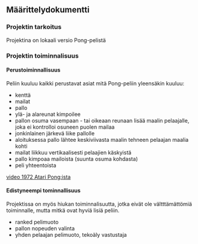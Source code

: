 ## Määrittelydokumentti

### Projektin tarkoitus

Projektina on lokaali versio Pong-pelistä

### Projektin toiminnalisuus

#### Perustoiminnallisuus

Peliin kuuluu kaikki perustavat asiat mitä Pong-peliin yleensäkin kuuluu: 
* kenttä
* mailat
* pallo
* ylä- ja alareunat kimpoilee
* pallon osuma vasempaan - tai oikeaan reunaan lisää maalin pelaajalle, joka ei kontrolloi osuneen puolen 
mailaa
* jonkinlainen järkevä liike pallolle
* aloituksessa pallo lähtee keskiviivasta maalin tehneen pelaajan maalia kohti
* mailat liikkuu vertikaalisesti pelaajien käskyistä
* pallo kimpoaa mailoista (suunta osuma kohdasta)
* peli yhteentoista

[video 1972 Atari Pong:ista](https://www.youtube.com/watch?v=e4VRgY3tkh0)

#### Edistyneempi tominnallisuus

Projektissa on myös hiukan toiminnalisuutta, jotka eivät ole vältttämättömiä toiminnalle, mutta mitkä ovat hyviä lisiä peliin.

* ranked pelimuoto
* pallon nopeuden valinta
* yhden pelaajan pelimuoto, tekoäly vastustaja

 

